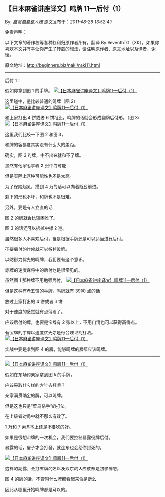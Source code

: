 ## 【日本麻雀讲座译文】鸣牌 11—后付（1）

By: _鑫哥蠢蠢惹人嫌_ 原文发布于：_2011-08-26 13:52:49_

免责声明：

以下文章的著作权等各种权利归原作者所有，翻译 By
SeventhTG（XD）。如果你喜欢本文并有幸让你产生了转载的想法，请注明原作者、原文地址以及译者，谢谢。

原文地址：http://beginners.biz/naki/naki11.html

---

后付 1：

假如你拿到图 1 的手牌。
[![【日本麻雀讲座译文】鸣牌11—后付（1）](http://s11.sinaimg.cn/middle/7f78b76fgab623623465a&690)](http://photo.blog.sina.com.cn/showpic.html#blogid=7f78b76f0100vxmb&url=http://s11.sinaimg.cn/orignal/7f78b76fgab623623465a)

这里碰中，是比较普通的鸣牌（图 2）
[![【日本麻雀讲座译文】鸣牌11—后付（1）](http://s8.sinaimg.cn/middle/7f78b76fgab62384873a7&690)](http://photo.blog.sina.com.cn/showpic.html#blogid=7f78b76f0100vxmb&url=http://s8.sinaimg.cn/orignal/7f78b76fgab62384873a7)

和上家打出 4 饼或者 6 饼相比，鸣牌的话就会形成翻牌后付形。（图 3）
[![【日本麻雀讲座译文】鸣牌11—后付（1）](http://s6.sinaimg.cn/middle/7f78b76fgab623e4e4855&690)](http://photo.blog.sina.com.cn/showpic.html#blogid=7f78b76f0100vxmb&url=http://s6.sinaimg.cn/orignal/7f78b76fgab623e4e4855)

这里我们比较一下图 2 和图 3，

和牌的容易度其实没有什么大的差距。

确实，图 3 的牌，中不出来就和不了牌。

虽然有他家也拿着 2 张中的可能

但是实际上这种可能性也不是太高。

为了保险起见，摸到 4 万的话可以向着断幺前进。

剩下的形也不坏，和牌也不是很难。

另外，要是有人立直的话

图 2 的牌就会比较困难了。

图 3 的话还可以拆掉中撑 2 巡。

虽然很多人不喜欢后付，但是根据手牌还是可以适当进行后付。

不要后付的时候就可以拆掉役牌。

以防御力优先的鸣牌，我们要有这个意识。

赤牌的速度麻将中的后付也是很常见的。

虽然图 1 那种牌不用勉强后付，
[![【日本麻雀讲座译文】鸣牌11—后付（1）](http://s10.sinaimg.cn/middle/7f78b76fgab6273e359a9&690)](http://photo.blog.sina.com.cn/showpic.html#blogid=7f78b76f0100vxmb&url=http://s10.sinaimg.cn/orignal/7f78b76fgab6273e359a9)

但是这种有赤五饼的手牌，鸣牌就有 3900 点的话

放过上家打出的 4 饼或者 6 饼

对于速度的感觉就有点薄弱了。

应该后付的牌，也要是宝牌有 2 张以上，不用门清也可以获得高得点。

有宝牌的手牌以速度优先才是符合理论的打法。
[![【日本麻雀讲座译文】鸣牌11—后付（1）](http://s14.sinaimg.cn/middle/7f78b76fgab627e61e97d&690)](http://photo.blog.sina.com.cn/showpic.html#blogid=7f78b76f0100vxmb&url=http://s14.sinaimg.cn/orignal/7f78b76fgab627e61e97d)

实战中要是拿到图 4 的牌，能够鸣牌的牌都应该鸣牌。

---

[![【日本麻雀讲座译文】鸣牌11—后付（1）](http://s5.sinaimg.cn/middle/7f78b76fgab628161cef4&690)](http://photo.blog.sina.com.cn/showpic.html#blogid=7f78b76f0100vxmb&url=http://s5.sinaimg.cn/orignal/7f78b76fgab628161cef4)

假如在东场的亲家拿到图 5 的手牌，

应该采取什么样的方针去打呢？

亲家满贯确定的牌，可以鸣牌。

但是这也只是“菜鸟杀手”的打法。

在上级者对局中就不那么有效了。

1 万和 7 索基本上还是不要吃的好。

如果是很想和牌的一次机会，我们要控制暴露役牌后付。

暴露的话，傻子才会打發，就连东也会给你封死的。

[![【日本麻雀讲座译文】鸣牌11—后付（1）](http://s2.sinaimg.cn/middle/7f78b76fgab6295c0b8c1&690)](http://photo.blog.sina.com.cn/showpic.html#blogid=7f78b76f0100vxmb&url=http://s2.sinaimg.cn/orignal/7f78b76fgab6295c0b8c1)

这样的副露，会打宝牌的发以及双东的人应该都是初学者吧。

图 4 的牌的话，不管鸣什么牌都看起来像是断幺

因此从哪里开始鸣牌都是可以的。

